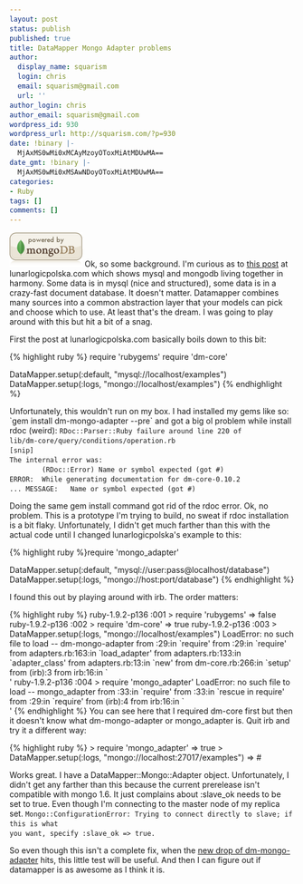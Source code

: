 ```yaml
---
layout: post
status: publish
published: true
title: DataMapper Mongo Adapter problems
author:
  display_name: squarism
  login: chris
  email: squarism@gmail.com
  url: ''
author_login: chris
author_email: squarism@gmail.com
wordpress_id: 930
wordpress_url: http://squarism.com/?p=930
date: !binary |-
  MjAxMS0wMi0xMCAyMzoyOToxMiAtMDUwMA==
date_gmt: !binary |-
  MjAxMS0wMi0xMSAwNDoyOToxMiAtMDUwMA==
categories:
- Ruby
tags: []
comments: []
---
```

<p><img src="/uploads/2011/02/PoweredMongoDBbeige50.png" alt="" title="PoweredMongoDBbeige50" width="129" height="61" class="alignright size-full wp-image-931" />
Ok, so some background.  I'm curious as to <a href="http://www.lunarlogicpolska.com/blog/2010/02/15/mysql-and-mongodb-working-together-in-kanbanery.html">this post</a> at lunarlogicpolska.com which shows mysql and mongodb living together in harmony.  Some data is in mysql (nice and structured), some data is in a crazy-fast document database.  It doesn't matter.  Datamapper combines many sources into a common abstraction layer that your models can pick and choose which to use.  At least that's the dream.  I was going to play around with this but hit a bit of a snag.</p>
<p>First the post at lunarlogicpolska.com basically boils down to this bit:</p>
{% highlight ruby %}
require 'rubygems'
require 'dm-core'</p>
<p>DataMapper.setup(:default, "mysql://localhost/examples")
DataMapper.setup(:logs, "mongo://localhost/examples")
{% endhighlight %}</p>
<p>Unfortunately, this wouldn't run on my box.  I had installed my gems like so:  `gem install dm-mongo-adapter --pre` and got a big ol problem while install rdoc (weird):
<code>RDoc::Parser::Ruby failure around line 220 of
lib/dm-core/query/conditions/operation.rb
[snip]
The internal error was:
        (RDoc::Error) Name or symbol expected (got #<RDoc::RubyToken::TkAMPER:0x00000005509380>)
ERROR:  While generating documentation for dm-core-0.10.2
... MESSAGE:   Name or symbol expected (got #<RDoc::RubyToken::TkAMPER:0x00000005509380>)
</code></p>
<p>Doing the same gem install command got rid of the rdoc error.  Ok, no problem.  This is a prototype I'm trying to build, no sweat if rdoc installation is a bit flaky.  Unfortunately, I didn't get much farther than this with the actual code until I changed lunarlogicpolska's example to this:</p>
{% highlight ruby %}require 'mongo_adapter'</p>
<p>DataMapper.setup(:default, "mysql://user:pass@localhost/database")
DataMapper.setup(:logs, "mongo://host:port/database")
{% endhighlight %}</p>
<p>I found this out by playing around with irb.  The order matters:</p>
{% highlight ruby %}
ruby-1.9.2-p136 :001 > require 'rubygems'
 => false
ruby-1.9.2-p136 :002 > require 'dm-core'
 => true
ruby-1.9.2-p136 :003 > DataMapper.setup(:logs, "mongo://localhost/examples")
LoadError: no such file to load -- dm-mongo-adapter
        from <internal:lib/rubygems/custom_require>:29:in `require'
        from <internal:lib/rubygems/custom_require>:29:in `require'
        from adapters.rb:163:in `load_adapter'
        from adapters.rb:133:in `adapter_class'
        from adapters.rb:13:in `new'
        from dm-core.rb:266:in `setup'
        from (irb):3
        from irb:16:in `<main>'
ruby-1.9.2-p136 :004 > require 'mongo_adapter'
LoadError: no such file to load -- mongo_adapter
        from <internal:lib/rubygems/custom_require>:33:in `require'
        from <internal:lib/rubygems/custom_require>:33:in `rescue in require'
        from <internal:lib/rubygems/custom_require>:29:in `require'
        from (irb):4
        from irb:16:in `<main>'
{% endhighlight %}
You can see here that I required dm-core first but then it doesn't know what dm-mongo-adapter or mongo_adapter is.  Quit irb and try it a different way:</p>
{% highlight ruby %}
> require 'mongo_adapter'
 => true
> DataMapper.setup(:logs, "mongo://localhost:27017/examples")
 => #<DataMapper::Mongo::Adapter:0x000000015b1a70 @name=:logs ...
{% endhighlight %}</p>
<p>Works great.  I have a DataMapper::Mongo::Adapter object.  Unfortunately, I didn't get any farther than this because the current prerelease isn't compatible with mongo 1.6.  It just complains about :slave_ok needs to be set to true.  Even though I'm connecting to the master node of my replica set.
<code>Mongo::ConfigurationError: Trying to connect directly to slave; if this is what
you want, specify :slave_ok => true.</code></p>
<p>So even though this isn't a complete fix, when the <a href="http://groups.google.com/group/dm-mongo-adapter/browse_thread/thread/6d60bb3cab266eb8">new drop of dm-mongo-adapter</a> hits, this little test will be useful.  And then I can figure out if datamapper is as awesome as I think it is.</p>

